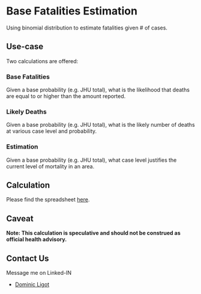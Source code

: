 # Base Fatalities Estimation

Using binomial distribution to estimate fatalities given # of cases.  

## Use-case

Two calculations are offered: 

### Base Fatalities

Given a base probability (e.g. JHU total), what is the likelihood that deaths are equal to or higher than the amount reported. 

### Likely Deaths

Given a base probability (e.g. JHU total), what is the likely number of deaths at various case level and probability. 

### Estimation

Given a base probability (e.g. JHU total), what case level justifies the current level of mortality in an area. 

## Calculation

Please find the spreadsheet [here](https://drive.google.com/file/d/1LRuIBh5yRFRb8JiDAvMmY1Yuei_icbq2/view?usp=sharing).

## Caveat

**Note: This calculation is speculative and should not be construed as official health advisory.**

## Contact Us

Message me on Linked-IN
* [Dominic Ligot](https://www.linkedin.com/in/docligot/)